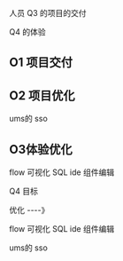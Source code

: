 人员
Q3 的项目的交付  

Q4 的体验

## O1 项目交付

## O2 项目优化

ums的
sso

## O3体验优化

flow 
可视化
SQL  ide
组件编辑


Q4 目标

优化 ----》

flow 
可视化
SQL  ide
组件编辑


ums的
sso















